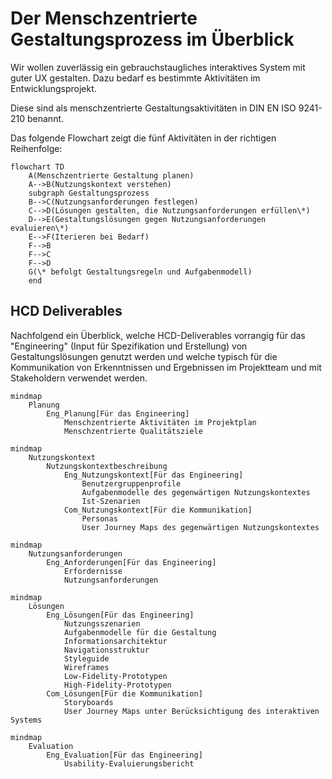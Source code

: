 # Der Menschzentrierte Gestaltungsprozess im Überblick

Wir wollen zuverlässig ein gebrauchstaugliches interaktives System mit guter UX gestalten.
Dazu bedarf es bestimmte Aktivitäten im Entwicklungsprojekt.

Diese sind als menschzentrierte Gestaltungsaktivitäten in DIN EN ISO 9241-210 benannt.

Das folgende Flowchart zeigt die fünf Aktivitäten in der richtigen Reihenfolge:

```mermaid
flowchart TD
    A(Menschzentrierte Gestaltung planen)
    A-->B(Nutzungskontext verstehen)
    subgraph Gestaltungsprozess
    B-->C(Nutzungsanforderungen festlegen)
    C-->D(Lösungen gestalten, die Nutzungsanforderungen erfüllen\*)
    D-->E(Gestaltungslösungen gegen Nutzungsanforderungen evaluieren\*)
    E-->F(Iterieren bei Bedarf)
    F-->B
    F-->C
    F-->D
    G(\* befolgt Gestaltungsregeln und Aufgabenmodell)
    end
```

## HCD Deliverables

Nachfolgend ein Überblick, welche HCD-Deliverables vorrangig für das
"Engineering" (Input für Spezifikation und Erstellung) von Gestaltungslösungen
genutzt werden und welche typisch für die Kommunikation von Erkenntnissen
und Ergebnissen im Projektteam und mit Stakeholdern verwendet werden.

```mermaid
mindmap
    Planung
        Eng_Planung[Für das Engineering]
            Menschzentrierte Aktivitäten im Projektplan
            Menschzentrierte Qualitätsziele
```

```mermaid
mindmap
    Nutzungskontext
        Nutzungskontextbeschreibung
            Eng_Nutzungskontext[Für das Engineering]
                Benutzergruppenprofile
                Aufgabenmodelle des gegenwärtigen Nutzungskontextes
                Ist-Szenarien
            Com_Nutzungskontext[Für die Kommunikation]
                Personas
                User Journey Maps des gegenwärtigen Nutzungskontextes
```

```mermaid
mindmap
    Nutzungsanforderungen
        Eng_Anforderungen[Für das Engineering]
            Erfordernisse
            Nutzungsanforderungen
```

```mermaid
mindmap
    Lösungen
        Eng_Lösungen[Für das Engineering]
            Nutzungsszenarien
            Aufgabenmodelle für die Gestaltung
            Informationsarchitektur
            Navigationsstruktur
            Styleguide
            Wireframes
            Low-Fidelity-Prototypen
            High-Fidelity-Prototypen
        Com_Lösungen[Für die Kommunikation]
            Storyboards
            User Journey Maps unter Berücksichtigung des interaktiven Systems
```

```mermaid
mindmap
    Evaluation
        Eng_Evaluation[Für das Engineering]
            Usability-Evaluierungsbericht
```
